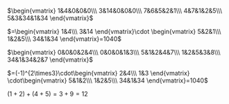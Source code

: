 $\begin{vmatrix}  
1&4&0&0&0\\\  
3&14&0&0&0\\\  
7&6&5&2&1\\\  
4&7&1&2&5\\\  
5&3&34&1&34  
\end{vmatrix}$  
  
$=\begin{vmatrix}  
1&4\\\  
3&14  
\end{vmatrix}\cdot  
\begin{vmatrix}  
5&2&1\\\  
1&2&5\\\  
34&1&34  
\end{vmatrix}=1040$  
  
  
$\begin{vmatrix}  
0&0&0&2&4\\\  
0&0&0&1&3\\\  
5&1&2&4&7\\\  
1&2&5&3&8\\\  
34&1&34&2&7  
\end{vmatrix}$  
  
$=(-1)^{2\times3}\cdot\begin{vmatrix}  
2&4\\\  
1&3  
\end{vmatrix}  
\cdot\begin{vmatrix}  
5&1&2\\\  
1&2&5\\\  
34&1&34  
\end{vmatrix}=1040$  
  
$(1+2)+(4+5)=3+9=12$  
